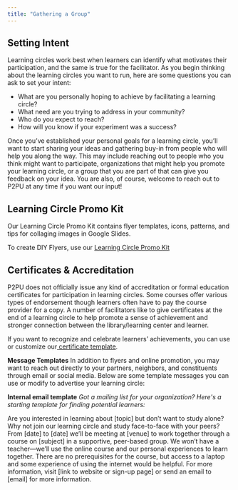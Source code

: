 ```yaml
---
title: "Gathering a Group"
---
```


## Setting Intent

Learning circles work best when learners can identify what motivates their participation, and the same is true for the facilitator. As you begin thinking about the learning circles you want to run, here are some questions you can ask to set your intent:

- What are you personally hoping to achieve by facilitating a learning circle?
- What need are you trying to address in your community?
- Who do you expect to reach?
- How will you know if your experiment was a success?

Once you’ve established your personal goals for a learning circle, you’ll want to start sharing your ideas and gathering buy-in from people who will help you along the way. This may include reaching out to people who you think might want to participate, organizations that might help you promote your learning circle, or a group that you are part of that can give you feedback on your idea. You are also, of course, welcome to reach out to P2PU at any time if you want our input!

## Learning Circle Promo Kit

Our Learning Circle Promo Kit contains flyer templates, icons, patterns, and tips for collaging images in Google Slides.

To create DIY Flyers, use our [Learning Circle Promo Kit ](https://docs.google.com/presentation/d/1_-Xl0TcniaRjYuK7E8JFMekrMDM3_TLfBHAj6x61AMY/edit#slide=id.p)

## Certificates & Accreditation

P2PU does not officially issue any kind of accreditation or formal education certificates for participation in learning circles. Some courses offer various types of endorsement though learners often have to pay the course provider for a copy.
A number of facilitators like to give certificates at the end of a learning circle to help promote a sense of achievement and stronger connection between the library/learning center and learner. 

If you want to recognize and celebrate learners’ achievements, you can use or customize our[ ](https://docs.google.com/presentation/d/1dYfKZDTG5KBSzBsq6gxXxkjIDLbQD06athk3IN_I2AU/edit?usp=sharing)[certificate template](https://docs.google.com/presentation/d/1dYfKZDTG5KBSzBsq6gxXxkjIDLbQD06athk3IN_I2AU/edit?usp=sharing).


**Message Templates**
In addition to flyers and online promotion, you may want to reach out directly to your partners, neighbors, and constituents through email or social media. Below are some template messages you can use or modify to advertise your learning circle:

**Internal email template**
*Got a mailing list for your organization? Here's a starting template for finding potential learners:*

Are you interested in learning about [topic] but don’t want to study alone? Why not join our learning circle and study face-to-face with your peers?
From [date] to [date] we’ll be meeting at [venue] to work together through a course on [subject] in a supportive, peer-based group. We won’t have a teacher—we’ll use the online course and our personal experiences to learn together.
There are no prerequisites for the course, but access to a laptop and some experience of using the internet would be helpful.
For more information, visit [link to website or sign-up page] or send an email to [email] for more information.
